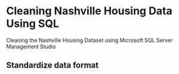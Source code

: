 # Cleaning Nashville Housing Data Using SQL

Cleaning the Nashville Housing Dataset using Microsoft SQL Server Management Studio

## Standardize data format
